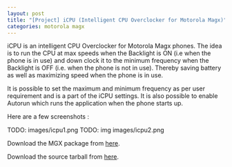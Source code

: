 ```yaml
---
layout: post
title: "[Project] iCPU (Intelligent CPU Overclocker for Motorola Magx)"
categories: motorola magx
---
```


iCPU is an intelligent CPU Overclocker for Motorola Magx phones. The idea is to run the CPU at max speeds when the Backlight is ON (i.e when the phone is in use) and down clock it to the minimum frequency when the Backlight is OFF (i.e. when the phone is not in use). Thereby saving battery as well as maximizing speed when the phone is in use.

It is possible to set the maximum and minimum frequency as per user requirement and is a part of the iCPU settings. It is also possible to enable Autorun which runs the application when the phone starts up.

Here are a few screenshots :

TODO: images/icpu1.png
TODO: img images/icpu2.png

Download the MGX package from [here](http://dl.dropbox.com/u/12319078/iCPU.mgx).

Download the source tarball from [here](http://dl.dropbox.com/u/12319078/iCPU.tar.gz).
